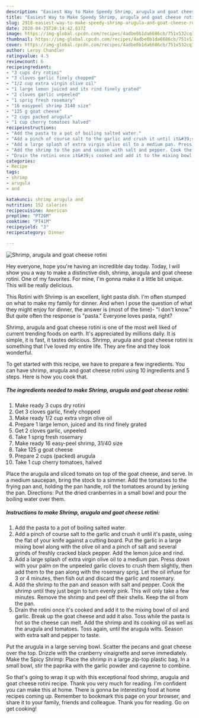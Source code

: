 ```yaml
---
description: "Easiest Way to Make Speedy Shrimp, arugula and goat cheese rotini"
title: "Easiest Way to Make Speedy Shrimp, arugula and goat cheese rotini"
slug: 2918-easiest-way-to-make-speedy-shrimp-arugula-and-goat-cheese-rotini
date: 2020-04-25T20:14:42.037Z
image: https://img-global.cpcdn.com/recipes/4adbe0b1da6686cb/751x532cq70/shrimp-arugula-and-goat-cheese-rotini-recipe-main-photo.jpg
thumbnail: https://img-global.cpcdn.com/recipes/4adbe0b1da6686cb/751x532cq70/shrimp-arugula-and-goat-cheese-rotini-recipe-main-photo.jpg
cover: https://img-global.cpcdn.com/recipes/4adbe0b1da6686cb/751x532cq70/shrimp-arugula-and-goat-cheese-rotini-recipe-main-photo.jpg
author: Leroy Chandler
ratingvalue: 4.5
reviewcount: 6
recipeingredient:
- "3 cups dry rotini"
- "3 cloves garlic finely chopped"
- "1/2 cup extra virgin olive oil"
- "1 large lemon juiced and its rind finely grated"
- "2 cloves garlic unpeeled"
- "1 sprig fresh rosemary"
- "16 easypeel shrimp 3140 size"
- "125 g goat cheese"
- "2 cups packed arugula"
- "1 cup cherry tomatoes halved"
recipeinstructions:
- "Add the pasta to a pot of boiling salted water."
- "Add a pinch of course salt to the garlic and crush it until it&#39;s paste, using the flat of your knife against a cutting board. Put the garlic in a large mixing bowl along with the olive oil and a pinch of salt and several grinds of freshly cracked black pepper. Add the lemon juice and rind."
- "Add a large splash of extra virgin olive oil to a medium pan. Press down with your palm on the unpeeled garlic cloves to crush them slightly, then add them to the pan along with the rosemary sprig. Let the oil infuse for 3 or 4 minutes, then fish out and discard the garlic and rosemary."
- "Add the shrimp to the pan and season with salt and pepper. Cook the shrimp until they just begin to turn evenly pink. This will only take a few minutes. Remove the shrimp and peel off their shells. Keep the oil from the pan."
- "Drain the rotini once it&#39;s cooked and add it to the mixing bowl of oil and garlic. Break up the goat cheese and add it also. Toss while the pasta is hot so the cheese can melt. Add the shrimp and its cooking oil as well as the arugula and tomatoes. Toss again, until the arugula wilts. Season with extra salt and pepper to taste."
categories:
- Recipe
tags:
- shrimp
- arugula
- and

katakunci: shrimp arugula and 
nutrition: 152 calories
recipecuisine: American
preptime: "PT26M"
cooktime: "PT41M"
recipeyield: "3"
recipecategory: Dinner

---
```



![Shrimp, arugula and goat cheese rotini](https://img-global.cpcdn.com/recipes/4adbe0b1da6686cb/751x532cq70/shrimp-arugula-and-goat-cheese-rotini-recipe-main-photo.jpg)

Hey everyone, hope you're having an incredible day today. Today, I will show you a way to make a distinctive dish, shrimp, arugula and goat cheese rotini. One of my favorites. For mine, I'm gonna make it a little bit unique. This will be really delicious.

This Rotini with Shrimp is an excellent, light pasta dish. I&#39;m often stumped on what to make my family for dinner. And when I pose the question of what they might enjoy for dinner, the answer is (most of the time)- &#34;I don&#39;t know.&#34; But quite often the response is &#34;pasta.&#34; Everyone loves pasta, right?

Shrimp, arugula and goat cheese rotini is one of the most well liked of current trending foods on earth. It's appreciated by millions daily. It is simple, it is fast, it tastes delicious. Shrimp, arugula and goat cheese rotini is something that I've loved my entire life. They are fine and they look wonderful.


To get started with this recipe, we have to prepare a few ingredients. You can have shrimp, arugula and goat cheese rotini using 10 ingredients and 5 steps. Here is how you cook that.

<!--inarticleads1-->

##### The ingredients needed to make Shrimp, arugula and goat cheese rotini:

1. Make ready 3 cups dry rotini
1. Get 3 cloves garlic, finely chopped
1. Make ready 1/2 cup extra virgin olive oil
1. Prepare 1 large lemon, juiced and its rind finely grated
1. Get 2 cloves garlic, unpeeled
1. Take 1 sprig fresh rosemary
1. Make ready 16 easy-peel shrimp, 31/40 size
1. Take 125 g goat cheese
1. Prepare 2 cups (packed) arugula
1. Take 1 cup cherry tomatoes, halved


Place the arugula and sliced tomato on top of the goat cheese, and serve. In a medium saucepan, bring the stock to a simmer. Add the tomatoes to the frying pan and, holding the pan handle, roll the tomatoes around by jerking the pan. Directions: Put the dried cranberries in a small bowl and pour the boiling water over them. 

<!--inarticleads2-->

##### Instructions to make Shrimp, arugula and goat cheese rotini:

1. Add the pasta to a pot of boiling salted water.
1. Add a pinch of course salt to the garlic and crush it until it&#39;s paste, using the flat of your knife against a cutting board. Put the garlic in a large mixing bowl along with the olive oil and a pinch of salt and several grinds of freshly cracked black pepper. Add the lemon juice and rind.
1. Add a large splash of extra virgin olive oil to a medium pan. Press down with your palm on the unpeeled garlic cloves to crush them slightly, then add them to the pan along with the rosemary sprig. Let the oil infuse for 3 or 4 minutes, then fish out and discard the garlic and rosemary.
1. Add the shrimp to the pan and season with salt and pepper. Cook the shrimp until they just begin to turn evenly pink. This will only take a few minutes. Remove the shrimp and peel off their shells. Keep the oil from the pan.
1. Drain the rotini once it&#39;s cooked and add it to the mixing bowl of oil and garlic. Break up the goat cheese and add it also. Toss while the pasta is hot so the cheese can melt. Add the shrimp and its cooking oil as well as the arugula and tomatoes. Toss again, until the arugula wilts. Season with extra salt and pepper to taste.


Put the arugula in a large serving bowl. Scatter the pecans and goat cheese over the top. Drizzle with the cranberry vinaigrette and serve immediately. Make the Spicy Shrimp: Place the shrimp in a large zip-top plastic bag. In a small bowl, stir the paprika with the garlic powder and cayenne to combine. 

So that's going to wrap it up with this exceptional food shrimp, arugula and goat cheese rotini recipe. Thank you very much for reading. I'm confident you can make this at home. There is gonna be interesting food at home recipes coming up. Remember to bookmark this page on your browser, and share it to your family, friends and colleague. Thank you for reading. Go on get cooking!
